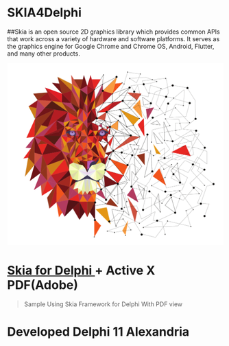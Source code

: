 # SKIA4Delphi

##Skia is an open source 2D graphics library which provides common APIs that work across a variety of hardware and software platforms. It serves as the graphics engine for Google Chrome and Chrome OS, Android, Flutter, and many other products.


![alt](src/lion.svg)

# [Skia for Delphi ](https://www.skia4delphi.org/) +  Active X PDF(Adobe)



> Sample Using Skia Framework for Delphi With PDF view

# Developed Delphi 11 Alexandria 

